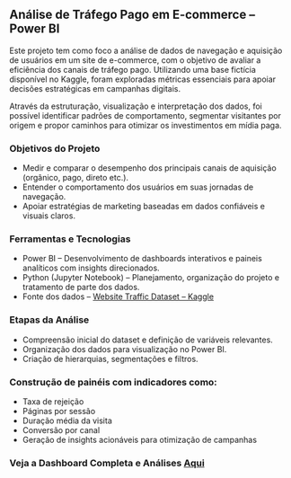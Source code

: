 ## Análise de Tráfego Pago em E-commerce – Power BI
Este projeto tem como foco a análise de dados de navegação e aquisição de usuários em um site de e-commerce, com o objetivo de avaliar a eficiência dos canais de tráfego pago. Utilizando uma base fictícia disponível no Kaggle, foram exploradas métricas essenciais para apoiar decisões estratégicas em campanhas digitais.

Através da estruturação, visualização e interpretação dos dados, foi possível identificar padrões de comportamento, segmentar visitantes por origem e propor caminhos para otimizar os investimentos em mídia paga.

### Objetivos do Projeto
- Medir e comparar o desempenho dos principais canais de aquisição (orgânico, pago, direto etc.).
- Entender o comportamento dos usuários em suas jornadas de navegação.
- Apoiar estratégias de marketing baseadas em dados confiáveis e visuais claros.

### Ferramentas e Tecnologias
- Power BI – Desenvolvimento de dashboards interativos e paineis analíticos com insights direcionados.
- Python (Jupyter Notebook) – Planejamento, organização do projeto e tratamento de parte dos dados.
- Fonte dos dados – [Website Traffic Dataset – Kaggle](https://www.kaggle.com/datasets/anthonytherrien/website-traffic)

### Etapas da Análise
- Compreensão inicial do dataset e definição de variáveis relevantes.
- Organização dos dados para visualização no Power BI.
- Criação de hierarquias, segmentações e filtros.

### Construção de painéis com indicadores como:
- Taxa de rejeição
- Páginas por sessão
- Duração média da visita
- Conversão por canal
- Geração de insights acionáveis para otimização de campanhas

### Veja a Dashboard Completa e Análises [Aqui](https://app.powerbi.com/groups/me/reports/767ffdce-e125-4c15-ba24-61dd138f327e/bcd90a1e2632bbac9d48?experience=power-bi)
